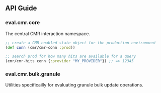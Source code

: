 ## API Guide

### eval.cmr.core

The central CMR interaction namespace.

```clojure
;; create a CMR enabled state object for the production environment
(def conn (cmr/cmr-conn :prod))

;; search prod for how many hits are available for a query
(cmr/cmr-hits conn {:provider "MY_PROVIDER"}) ;; => 12345
```

### eval.cmr.bulk.granule

Utilities specificailly for evaluating granule bulk update operations.

